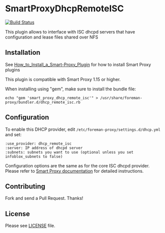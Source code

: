 # SmartProxyDhcpRemoteISC

[![Build Status](https://travis-ci.org/theforeman/smart_proxy_dhcp_remote_isc.svg?branch=master)](https://travis-ci.org/theforeman/smart_proxy_dhcp_remote_isc)

This plugin allows to interface with ISC dhcpd servers that have configuration and lease files shared over NFS

## Installation

See [How_to_Install_a_Smart-Proxy_Plugin](http://projects.theforeman.org/projects/foreman/wiki/How_to_Install_a_Smart-Proxy_Plugin)
for how to install Smart Proxy plugins

This plugin is compatible with Smart Proxy 1.15 or higher.

When installing using "gem", make sure to install the bundle file:

    echo "gem 'smart_proxy_dhcp_remote_isc'" > /usr/share/foreman-proxy/bundler.d/dhcp_remote_isc.rb

## Configuration

To enable this DHCP provider, edit `/etc/foreman-proxy/settings.d/dhcp.yml` and set:

    :use_provider: dhcp_remote_isc
    :server: IP address of dhcpd server
    :subnets: subnets you want to use (optional unless you set infoblox_subnets to false)

Configuration options are the same as for the core ISC dhcpd provider. Please refer to [Smart Proxy documentation](https://theforeman.org/manuals/1.14/index.html#4.3.4DHCP) for detailed instructions.

## Contributing

Fork and send a Pull Request. Thanks!

## License

Please see [LICENSE](LICENSE) file.
